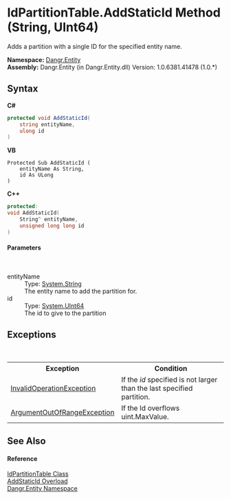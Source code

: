 # IdPartitionTable.AddStaticId Method (String, UInt64)
 

Adds a partition with a single ID for the specified entity name.

**Namespace:**&nbsp;<a href="N_Dangr_Entity">Dangr.Entity</a><br />**Assembly:**&nbsp;Dangr.Entity (in Dangr.Entity.dll) Version: 1.0.6381.41478 (1.0.*)

## Syntax

**C#**<br />
``` C#
protected void AddStaticId(
	string entityName,
	ulong id
)
```

**VB**<br />
``` VB
Protected Sub AddStaticId ( 
	entityName As String,
	id As ULong
)
```

**C++**<br />
``` C++
protected:
void AddStaticId(
	String^ entityName, 
	unsigned long long id
)
```


#### Parameters
&nbsp;<dl><dt>entityName</dt><dd>Type: <a href="http://msdn2.microsoft.com/en-us/library/s1wwdcbf" target="_blank">System.String</a><br />The entity name to add the partition for.</dd><dt>id</dt><dd>Type: <a href="http://msdn2.microsoft.com/en-us/library/06cf7918" target="_blank">System.UInt64</a><br />The id to give to the partition</dd></dl>

## Exceptions
&nbsp;<table><tr><th>Exception</th><th>Condition</th></tr><tr><td><a href="http://msdn2.microsoft.com/en-us/library/2asft85a" target="_blank">InvalidOperationException</a></td><td>If the *id* specified is not larger than the last specified partition.</td></tr><tr><td><a href="http://msdn2.microsoft.com/en-us/library/8xt94y6e" target="_blank">ArgumentOutOfRangeException</a></td><td>If the Id overflows uint.MaxValue.</td></tr></table>

## See Also


#### Reference
<a href="T_Dangr_Entity_IdPartitionTable">IdPartitionTable Class</a><br /><a href="Overload_Dangr_Entity_IdPartitionTable_AddStaticId">AddStaticId Overload</a><br /><a href="N_Dangr_Entity">Dangr.Entity Namespace</a><br />